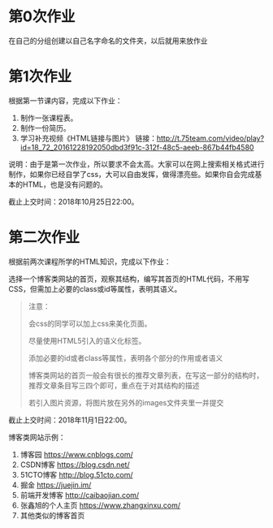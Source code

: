 # 第0次作业
在自己的分组创建以自己名字命名的文件夹，以后就用来放作业

# 第1次作业
根据第一节课内容，完成以下作业：

1. 制作一张课程表。
2. 制作一份简历。
3. 学习补充视频《HTML链接与图片》 链接：http://t.75team.com/video/play?id=18_72_20161228192050dbd3f91c-312f-48c5-aeeb-867b44fb4580

说明：由于是第一次作业，所以要求不会太高。大家可以在网上搜索相关格式进行制作，如果你已经自学了css，大可以自由发挥，做得漂亮些。如果你自会完成基本的HTML，也是没有问题的。

截止上交时间：2018年10月25日22:00。


# 第二次作业
根据前两次课程所学的HTML知识，完成以下作业：

选择一个博客类网站的首页，观察其结构，编写其首页的HTML代码，不用写CSS，但需加上必要的class或id等属性，表明其语义。

> 注意：
>
> 会css的同学可以加上css来美化页面。
>
> 尽量使用HTML5引入的语义化标签。
> 
> 添加必要的id或者class等属性，表明各个部分的作用或者语义
>
> 博客类网站的首页一般会有很长的推荐文章列表，在写这一部分的结构时，推荐文章条目写三四个即可，重点在于对其结构的描述
>
> 若引入图片资源，将图片放在另外的images文件夹里一并提交

截止上交时间：2018年11月1日22:00。

博客类网站示例：
1. 博客园 https://www.cnblogs.com/
2. CSDN博客 https://blog.csdn.net/
3. 51CTO博客 http://blog.51cto.com/
4. 掘金 https://juejin.im/
5. 前端开发博客 http://caibaojian.com/
6. 张鑫旭的个人主页 https://www.zhangxinxu.com/
7. 其他类似的博客首页
